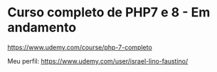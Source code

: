 # Curso completo de PHP7 e 8 - Em andamento

https://www.udemy.com/course/php-7-completo

Meu perfil: https://www.udemy.com/user/israel-lino-faustino/
